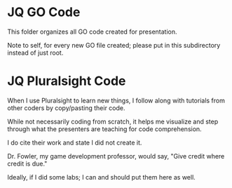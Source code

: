 # JQ GO Code

This folder organizes all GO code created for presentation.

Note to self, for every new GO file created; please put in this subdirectory instead of just root.

# JQ Pluralsight Code

When I use Pluralsight to learn new things, I follow along with tutorials from other coders by copy/pasting their code.

While not necessarily coding from scratch, it helps me visualize and step through what the presenters are teaching for code comprehension.

I do cite their work and state I did not create it.

Dr. Fowler, my game development professor, would say, "Give credit where credit is due."

Ideally, if I did some labs; I can and should put them here as well.